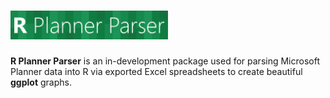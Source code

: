 # <img src="man/figures/logo.png" alt="R Planner Parser" width=50% />

**R Planner Parser** is an in-development package used for parsing Microsoft Planner data into R via exported Excel spreadsheets to create beautiful **ggplot** graphs.